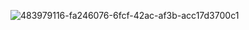 ![483979116-fa246076-6fcf-42ac-af3b-acc17d3700c1](https://github.com/user-attachments/assets/ae3509fe-b41c-4e07-ac7f-5d1e70236052)
